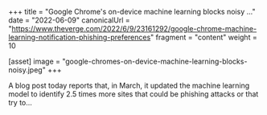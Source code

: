 +++
title = "Google Chrome's on-device machine learning blocks noisy ..."
date = "2022-06-09"
canonicalUrl = "https://www.theverge.com/2022/6/9/23161292/google-chrome-machine-learning-notification-phishing-preferences"
fragment = "content"
weight = 10

[asset]
    image = "google-chromes-on-device-machine-learning-blocks-noisy.jpeg"
+++

A blog post today reports that, in March, it updated the machine learning 
model to identify 2.5 times more sites that could be phishing attacks or 
that try to...
